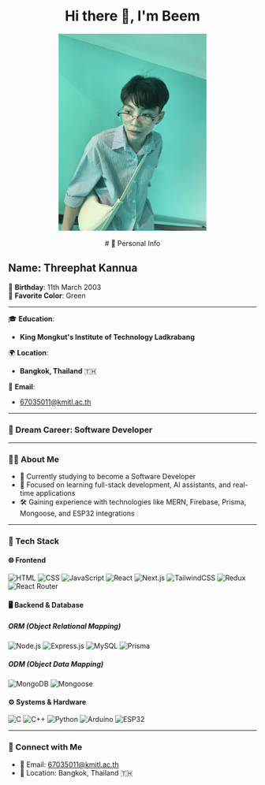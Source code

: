 <h1 align="center">Hi there 👋, I'm Beem</h1>

<p align="center">
  <img src="/IMG_7794.jpg" alt="PROFILE" width="300" height="400" />
</p>

<p align="center">
# 🌟 Personal Info

## Name: **Threephat Kannua**  
🎂 **Birthday**: 11th March 2003  
🎨 **Favorite Color**: Green  

---

🎓 **Education**:  
- **King Mongkut's Institute of Technology Ladkrabang**  

🌍 **Location**:  
- **Bangkok, Thailand** 🇹🇭

📧 **Email**:  
- [67035011@kmitl.ac.th](mailto:67035011@kmitl.ac.th)

---

### 💼 Dream Career: Software Developer
</p>

---

### 👨‍💻 About Me

- 🧠 Currently studying to become a Software Developer  
- 🔬 Focused on learning full-stack development, AI assistants, and real-time applications  
- 🛠️ Gaining experience with technologies like MERN, Firebase, Prisma, Mongoose, and ESP32 integrations

---

### 🚀 Tech Stack

#### 🌐 Frontend
![HTML](https://img.shields.io/badge/-HTML5-E34F26?logo=html5&logoColor=white&style=flat)
![CSS](https://img.shields.io/badge/-CSS3-1572B6?logo=css3&logoColor=white&style=flat)
![JavaScript](https://img.shields.io/badge/-JavaScript-F7DF1E?logo=javascript&logoColor=black&style=flat)
![React](https://img.shields.io/badge/-React-61DAFB?logo=react&logoColor=white&style=flat)
![Next.js](https://img.shields.io/badge/-Next.js-000000?logo=next.js&logoColor=white&style=flat)
![TailwindCSS](https://img.shields.io/badge/-TailwindCSS-38B2AC?logo=tailwind-css&logoColor=white&style=flat)
![Redux](https://img.shields.io/badge/-Redux-764ABC?logo=redux&logoColor=white&style=flat)
![React Router](https://img.shields.io/badge/-React%20Router%20DOM-CA4245?logo=react-router&logoColor=white&style=flat)

#### 🖥️ Backend & Database

##### ORM (Object Relational Mapping)
![Node.js](https://img.shields.io/badge/-Node.js-339933?logo=node.js&logoColor=white&style=flat)
![Express.js](https://img.shields.io/badge/-Express.js-000000?logo=express&logoColor=white&style=flat)
![MySQL](https://img.shields.io/badge/-MySQL-4479A1?logo=mysql&logoColor=white&style=flat)
![Prisma](https://img.shields.io/badge/-Prisma-2D3748?logo=prisma&logoColor=white&style=flat)

##### ODM (Object Data Mapping)
![MongoDB](https://img.shields.io/badge/-MongoDB-47A248?logo=mongodb&logoColor=white&style=flat)
![Mongoose](https://img.shields.io/badge/-Mongoose-880000?logo=mongoose&logoColor=white&style=flat)

#### ⚙️ Systems & Hardware
![C](https://img.shields.io/badge/-C-00599C?logo=c&logoColor=white&style=flat)
![C++](https://img.shields.io/badge/-C++-00599C?logo=c%2B%2B&logoColor=white&style=flat)
![Python](https://img.shields.io/badge/-Python-3776AB?logo=python&logoColor=white&style=flat)
![Arduino](https://img.shields.io/badge/-Arduino-00979D?logo=arduino&logoColor=white&style=flat)
![ESP32](https://img.shields.io/badge/-ESP32-FF6F00?style=flat&logo=arduino&logoColor=white)

---

### 🔗 Connect with Me

- 📧 Email: [67035011@kmitl.ac.th](mailto:67035011@kmitl.ac.th)  
- 📍 Location: Bangkok, Thailand 🇹🇭
